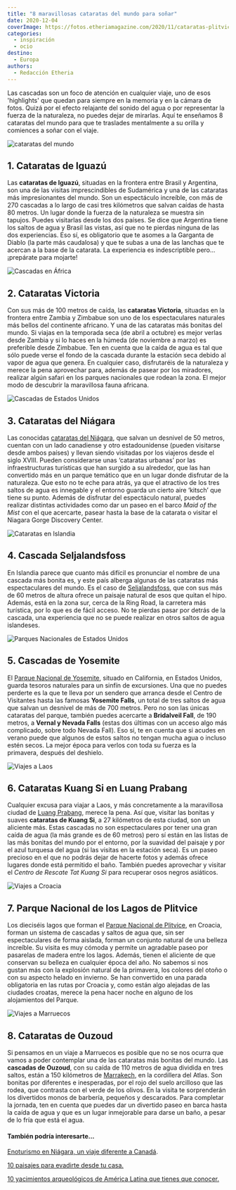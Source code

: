 ```yaml
---
title: "8 maravillosas cataratas del mundo para soñar"
date: 2020-12-04
coverImage: https://fotos.etheriamagazine.com/2020/11/cataratas-plitvice.jpg
categories: 
  - inspiración
  - ocio
destino: 
  - Europa
authors: 
  - Redacción Etheria
---
```


  
Las cascadas son un foco de atención en cualquier viaje, uno de esos 'highlights' que quedan para siempre en la memoria y en la cámara de fotos. Quizá por el efecto relajante del sonido del agua o por representar la fuerza de la naturaleza, no puedes dejar de mirarlas. Aquí te enseñamos 8 cataratas del mundo para que te traslades mentalmente a su orilla y comiences a soñar con el viaje.

![cataratas del mundo](https://fotos.etheriamagazine.com/2020/11/cataratas-iguazu.jpg "Cataratas de Iguazú.")

## 1\. Cataratas de Iguazú

Las **cataratas de Iguazú**, situadas en la frontera entre Brasil y Argentina, son una 
de las visitas imprescindibles de Sudamérica y una de las cataratas más impresionantes 
del mundo. Son un espectáculo increíble, con más de 270 cascadas a lo largo de casi tres 
kilómetros que salvan caídas de hasta 80 metros. Un lugar donde la fuerza de la 
naturaleza se muestra sin tapujos. Puedes visitarlas desde los dos países. Se dice que 
Argentina tiene los saltos de agua y Brasil las vistas, así que no te pierdas ninguna de 
las dos experiencias. Eso sí, es obligatorio que te asomes a la Garganta de Diablo (la 
parte más caudalosa) y que te subas a una de las lanchas que te acercan a la base de la 
catarata. La experiencia es indescriptible pero... ¡prepárate para mojarte! 

![Cascadas en África](https://fotos.etheriamagazine.com/2020/11/cataras-victoria.jpg "Cataratas Victoria. © Jason Zhao")

## 2\. Cataratas Victoria

Con sus más de 100 metros de caída, las **cataratas Victoria**, situadas en la frontera 
entre Zambia y Zimbabue son uno de los espectaculares naturales más bellos del 
continente africano. Y una de las cataratas más bonitas del mundo. Si viajas en la 
temporada seca (de abril a octubre) es mejor verlas desde Zambia y si lo haces en la 
húmeda (de noviembre a marzo) es preferible desde Zimbabue. Ten en cuenta que la caída 
de agua es tal que sólo puede verse el fondo de la cascada durante la estación seca 
debido al vapor de agua que genera. En cualquier caso, disfrutaréis de la naturaleza y 
merece la pena aprovechar para, además de pasear por los miradores, realizar algún 
safari en los parques nacionales que rodean la zona. El mejor modo de descubrir la 
maravillosa fauna africana. 

![Cascadas de Estados Unidos](https://fotos.etheriamagazine.com/2020/11/cataratas-niagara.jpg "Cataratas del Niágara.")

## 3\. Cataratas del Niágara

Las conocidas [cataratas del Niágara](https://www.nps.gov/nifa/index.htm), que salvan un 
desnivel de 50 metros, cuentan con un lado canadiense y otro estadounidense (pueden 
visitarse desde ambos países) y llevan siendo visitadas por los viajeros desde el siglo 
XVIII. Pueden considerarse unas ‘cataratas urbanas’ por las infraestructuras turísticas 
que han surgido a su alrededor, que las han convertido más en un parque temático que en 
un lugar donde disfrutar de la naturaleza. Que esto no te eche para atrás, ya que el 
atractivo de los tres saltos de agua es innegable y el entorno guarda un cierto aire 
‘kitsch’ que tiene su punto. Además de disfrutar del espectáculo natural, puedes 
realizar distintas actividades como dar un paseo en el barco _Maid of the Mist_ con el 
que acercarte, pasear hasta la base de la catarata o visitar el Niagara Gorge Discovery 
Center. 

![Cataratas en Islandia](https://fotos.etheriamagazine.com/2020/11/Cascada-Seljalandsfoss.jpg "Cascada de Seljalandsfoss. © Alex Mustaros")

## 4\. Cascada Seljalandsfoss

En Islandia parece que cuanto más difícil es pronunciar el nombre de una cascada más 
bonita es, y este país alberga algunas de las cataratas más espectaculares del mundo. Es 
el caso de [Seljalandsfoss](https://es.visiticeland.com/descubra-islandia/regiones/el-sur), 
que con sus más de 60 metros de altura ofrece un paisaje natural de esos que quitan el 
hipo. Además, está en la zona sur, cerca de la Ring Road, la carretera más turística, 
por lo que es de fácil acceso. No te pierdas pasar por detrás de la cascada, una 
experiencia que no se puede realizar en otros saltos de agua islandeses. 

![Parques Nacionales de Estados Unidos](https://fotos.etheriamagazine.com/2020/11/catarata-yosemite.jpg "Catarata Yosemite.")

## 5\. Cascadas de Yosemite

El [Parque Nacional de Yosemite](https://www.nps.gov/yose/index.htm), situado en 
California, en Estados Unidos, guarda tesoros naturales para un sinfín de excursiones. 
Una que no puedes perderte es la que te lleva por un sendero que arranca desde el Centro 
de Visitantes hasta las famosas **Yosemite Falls**, un total de tres saltos de agua que 
salvan un desnivel de más de 700 metros. Pero no son las únicas cataratas del parque, 
también puedes acercarte a **Bridalveil Fall**, de 190 metros, a **Vernal y Nevada 
Falls** (estas dos últimas con un acceso algo más complicado, sobre todo Nevada Fall). 
Eso sí, te en cuenta que si acudes en verano puede que algunos de estos saltos no tengan 
mucha agua o incluso estén secos. La mejor época para verlos con toda su fuerza es la 
primavera, después del deshielo. 

![Viajes a Laos](https://fotos.etheriamagazine.com/2020/11/cataratas-kuang-si.jpg "Cascadas Kuang Si.")

## 6\. Cataratas Kuang Si en Luang Prabang

Cualquier excusa para viajar a Laos, y más concretamente a la maravillosa ciudad de [Luang 
Prabang](https://etheriamagazine.com/2018/12/17/guia-viaje-para-mujeres-luang-prabang/), 
merece la pena. Así que, visitar las bonitas y suaves **cataratas de Kuang Si**, a 27 
kilómetros de esta ciudad, son un aliciente más. Estas cascadas no son espectaculares 
por tener una gran caída de agua (la más grande es de 60 metros) pero sí están en las 
listas de las más bonitas del mundo por el entorno, por la suavidad del paisaje y por el 
azul turquesa del agua (si las visitas en la estación seca). Es un paseo precioso en el 
que no podrás dejar de hacerte fotos y además ofrece lugares donde está permitido el 
baño. También puedes aprovechar y visitar el _Centro de Rescate Tat Kuang Si_ para 
recuperar osos negros asiáticos. 

![Viajes a Croacia](https://fotos.etheriamagazine.com/2020/11/cataratas-plitvice.jpg "Parque Nacional de los Lagos de Plitvice. © Mike Swigunski")

## 7\. Parque Nacional de los Lagos de Plitvice

Los dieciséis lagos que forman el [Parque Nacional de 
Plitvice](https://etheriamagazine.com/2018/10/05/10-razones-para-visitar-el-p-n-lagos-de-plitvice-croacia/), 
en Croacia, forman un sistema de cascadas y saltos de agua que, sin ser espectaculares 
de forma aislada, forman un conjunto natural de una belleza increíble. Su visita es muy 
cómoda y permite un agradable paseo por pasarelas de madera entre los lagos. Además, 
tienen el aliciente de que conservan su belleza en cualquier época del año. No sabemos 
si nos gustan más con la explosión natural de la primavera, los colores del otoño o con 
su aspecto helado en invierno. Se han convertido en una parada obligatoria en las rutas 
por Croacia y, como están algo alejadas de las ciudades croatas, merece la pena hacer 
noche en alguno de los alojamientos del Parque. 

![Viajes a Marruecos](https://fotos.etheriamagazine.com/2020/11/cataratas-ouzoud.jpg "Cataratas de Ouzoud.")

## 8\. Cataratas de Ouzoud

Si pensamos en un viaje a Marruecos es posible que no se nos ocurra que vamos a poder 
contemplar una de las cataratas más bonitas del mundo. Las **cascadas de Ouzoud**, con 
su caída de 110 metros de agua dividida en tres saltos, están a 150 kilómetros de [Marrakech](https://etheriamagazine.com/2018/12/27/viaje-de-amigas-a-marrakech/), 
en la cordillera del Atlas. Son bonitas por diferentes e inesperadas, por el rojo del 
suelo arcilloso que las rodea, que contrasta con el verde de los olivos. En la visita te 
sorprenderán los divertidos monos de barbería, pequeños y descarados. Para completar la 
jornada, ten en cuenta que puedes dar un divertido paseo en barca hasta la caída de agua 
y que es un lugar inmejorable para darse un baño, a pesar de lo fría que está el agua. 

#### También podría interesarte...

[Enoturismo en Niágara, un viaje diferente a 
Canadá](https://etheriamagazine.com/2018/11/20/enoturismo-en-niagara-un-viaje-a-canada-diferente/). 

[10 paisajes para evadirte desde tu 
casa.](https://etheriamagazine.com/2020/03/18/10-paisajes-para-evadirte-desde-tu-casa/) 

[10 yacimientos arqueológicos de América Latina que tienes que 
conocer.](https://etheriamagazine.com/2019/05/29/10-yacimientos-arqueologicos-america-latina/)
